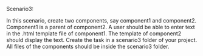 Scenario3:

In this scenario, create two components, say component1 and component2. Component1 is a
parent of component2.
A user should be able to enter text in the .html template file of component1. The template of
component2 should display the text.
Create the task in a scenario3 folder of your project. All files of the components should be inside the
scenario3 folder.